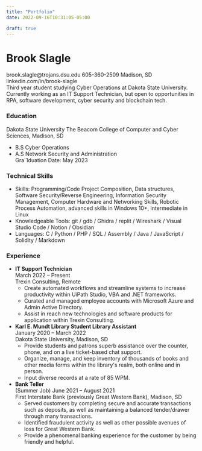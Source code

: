 ```yaml
---
title: "Portfolio"
date: 2022-09-16T10:31:05-05:00

draft: true
---
```


# Brook Slagle 
<aside>
brook.slagle@trojans.dsu.edu
605-360-2509
Madison, SD
linkedin.com/in/brook-slagle
</aside>
Third year student studying Cyber Operations at Dakota State University. Currently working as an IT Support Technician, but open to opportunities in RPA, software development, cyber security and blockchain tech.

### Education
Dakota State University
The Beacom College of Computer and Cyber Sciences, Madison, SD
- B.S Cyber Operations
- A.S Network Security and Administration <aside>Gra`1duation Date: May 2023</aside>
### Technical Skills
- Skills: Programming/Code Project Composition, Data structures, Software Security/Reverse Engineering, Information Security Management, Computer Hardware and Networking Skills, Robotic Process Automation, advanced skills in Windows 10+, intermediate in Linux
- Knowledgeable Tools: git / gdb / Ghidra / replit / Wireshark / Visual Studio Code / Notion / Obsidian  
- Languages: C / Python / PHP / SQL / Assembly / Java / JavaScript / Solidity / Markdown

### Experience
- **IT Support Technician** <aside>March 2022 – Present</aside>
	Trexin Consulting, Remote
	- Create automated workflows and streamline systems to increase productivity within UiPath Studio, VBA and .NET frameworks.
	- Curated and managed employee accounts with Microsoft Azure and Admin Active Directory.
	- Assist in reach new technologies and software products for application within Trexin Consulting.
- **Karl E. Mundt Library Student Library Assistant** <aside>January 2020 – March 2022</aside> 
	Dakota State University, Madison, SD
	- Provide students and patrons superb assistance over the counter, phone, and on a live ticket-based chat support.
	- Organize, manage, and keep inventory of thousands of books and other media forms within the library's realm, both online and in person.
	- Input diverse records at a rate of 85 WPM.
- **Bank Teller** <aside>(Summer Job) June 2021 – August 2021  </aside>
	First Interstate Bank (previously Great Western Bank), Madison, SD
	- Served customers by completing secure and accurate transactions such as deposits, as well as maintaining a balanced tender/drawer through many transactions.
	- Identified fraudulent activity as well as other possible avenues of loss for Great Western Bank.
	- Provide a phenomenal banking experience for the customer by being friendly and helpful.